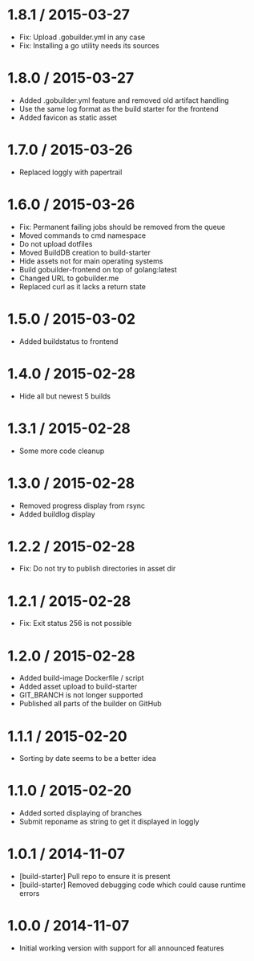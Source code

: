 
1.8.1 / 2015-03-27
==================

  * Fix: Upload .gobuilder.yml in any case
  * Fix: Installing a go utility needs its sources

1.8.0 / 2015-03-27
==================

  * Added .gobuilder.yml feature and removed old artifact handling
  * Use the same log format as the build starter for the frontend
  * Added favicon as static asset

1.7.0 / 2015-03-26
==================

  * Replaced loggly with papertrail

1.6.0 / 2015-03-26
==================

  * Fix: Permanent failing jobs should be removed from the queue
  * Moved commands to cmd namespace
  * Do not upload dotfiles
  * Moved BuildDB creation to build-starter
  * Hide assets not for main operating systems
  * Build gobuilder-frontend on top of golang:latest
  * Changed URL to gobuilder.me
  * Replaced curl as it lacks a return state

1.5.0 / 2015-03-02
==================

  * Added buildstatus to frontend

1.4.0 / 2015-02-28
==================

  * Hide all but newest 5 builds

1.3.1 / 2015-02-28
==================

  * Some more code cleanup

1.3.0 / 2015-02-28
==================

  * Removed progress display from rsync
  * Added buildlog display

1.2.2 / 2015-02-28
==================

  * Fix: Do not try to publish directories in asset dir

1.2.1 / 2015-02-28
==================

  * Fix: Exit status 256 is not possible

1.2.0 / 2015-02-28
==================

  * Added build-image Dockerfile / script
  * Added asset upload to build-starter
  * GIT_BRANCH is not longer supported
  * Published all parts of the builder on GitHub

1.1.1 / 2015-02-20
==================

  * Sorting by date seems to be a better idea

1.1.0 / 2015-02-20
==================

  * Added sorted displaying of branches
  * Submit reponame as string to get it displayed in loggly

1.0.1 / 2014-11-07
==================

  * [build-starter] Pull repo to ensure it is present
  * [build-starter] Removed debugging code which could cause runtime errors

1.0.0 / 2014-11-07
==================

  * Initial working version with support for all announced features
